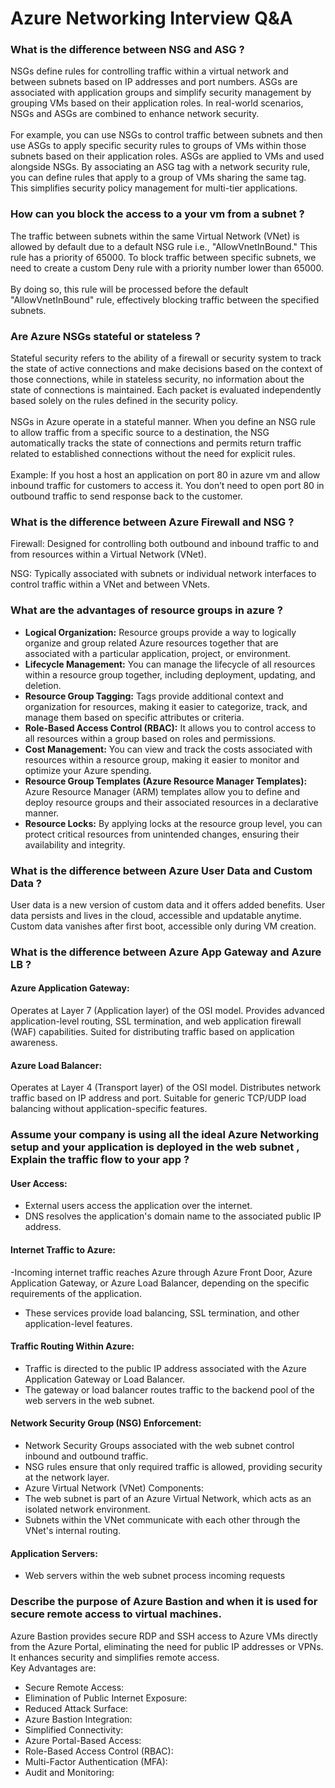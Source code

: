 # Azure Networking Interview Q&A

### What is the difference between NSG and ASG ?
NSGs define rules for controlling traffic within a virtual network and between subnets based on IP addresses and port numbers. ASGs are associated with application groups and simplify security management by grouping VMs based on their application roles. In real-world scenarios, NSGs and ASGs are combined to enhance network security.<br><br>
For example, you can use NSGs to control traffic between subnets and then use ASGs to apply specific security rules to groups of VMs within those subnets based on their application roles. ASGs are applied to VMs and used alongside NSGs. By associating an ASG tag with a network security rule, you can define rules that apply to a group of VMs sharing the same tag. This simplifies security policy management for multi-tier applications.


### How can you block the access to a your vm from a subnet ?
The traffic between subnets within the same Virtual Network (VNet) is allowed by default due to a default NSG rule i.e., "AllowVnetInBound." This rule has a priority of 65000. To block traffic between specific subnets, we need to create a custom Deny rule with a priority number lower than 65000. 
<br><br>
By doing so, this rule will be processed before the default "AllowVnetInBound" rule, effectively blocking traffic between the specified subnets. 

### Are Azure NSGs stateful or stateless ?
Stateful security refers to the ability of a firewall or security system to track the state of active connections and make decisions based on the context of those connections, while in stateless security, no information about the state of connections is maintained. Each packet is evaluated independently based solely on the rules defined in the security policy.
<br><br>
NSGs in Azure operate in a stateful manner. When you define an NSG rule to allow traffic from a specific source to a destination, the NSG automatically tracks the state of connections and permits return traffic related to established connections without the need for explicit rules.
<br><br>
Example: If you host a host an application on port 80 in azure vm and allow inbound traffic for customers to access it. You don’t need to open port 80 in outbound traffic to send response back to the customer.

### What is the difference between Azure Firewall and NSG ?
Firewall:
Designed for controlling both outbound and inbound traffic to and from resources within a Virtual Network (VNet).

NSG:
Typically associated with subnets or individual network interfaces to control traffic within a VNet and between VNets.

### What are the advantages of resource groups in azure ?
- **Logical Organization:** Resource groups provide a way to logically organize and group related Azure resources together that are associated with a particular application, project, or environment.
- **Lifecycle Management:** You can manage the lifecycle of all resources within a resource group together, including deployment, updating, and deletion.
- **Resource Group Tagging:** Tags provide additional context and organization for resources, making it easier to categorize, track, and manage them based on specific attributes or criteria.
- **Role-Based Access Control (RBAC):** It allows you to control access to all resources within a group based on roles and permissions.
- **Cost Management:** You can view and track the costs associated with resources within a resource group, making it easier to monitor and optimize your Azure spending.
- **Resource Group Templates (Azure Resource Manager Templates):** Azure Resource Manager (ARM) templates allow you to define and deploy resource groups and their associated resources in a declarative manner.
- **Resource Locks:** By applying locks at the resource group level, you can protect critical resources from unintended changes, ensuring their availability and integrity.

### What is the difference between Azure User Data and Custom Data ?
User data is a new version of custom data and it offers added benefits. User data persists and lives in the cloud, accessible and updatable anytime. Custom data vanishes after first boot, accessible only during VM creation.

### What is the difference between Azure App Gateway and Azure LB ?

#### Azure Application Gateway:
Operates at Layer 7 (Application layer) of the OSI model.
Provides advanced application-level routing, SSL termination, and web application firewall (WAF) capabilities.
Suited for distributing traffic based on application awareness.

#### Azure Load Balancer:
Operates at Layer 4 (Transport layer) of the OSI model.
Distributes network traffic based on IP address and port.
Suitable for generic TCP/UDP load balancing without application-specific features.

### Assume your company is using all the ideal Azure Networking setup and your application is deployed in the web subnet , Explain the traffic flow to your app ?

#### User Access:
- External users access the application over the internet.
- DNS resolves the application's domain name to the associated public IP address.

#### Internet Traffic to Azure:
-Incoming internet traffic reaches Azure through Azure Front Door, Azure Application Gateway, or Azure Load Balancer, depending on the specific requirements of the application.
- These services provide load balancing, SSL termination, and other application-level features.

#### Traffic Routing Within Azure:
- Traffic is directed to the public IP address associated with the Azure Application Gateway or Load Balancer.
- The gateway or load balancer routes traffic to the backend pool of the web servers in the web subnet.

#### Network Security Group (NSG) Enforcement:
- Network Security Groups associated with the web subnet control inbound and outbound traffic.
- NSG rules ensure that only required traffic is allowed, providing security at the network layer.
- Azure Virtual Network (VNet) Components:
- The web subnet is part of an Azure Virtual Network, which acts as an isolated network environment.
- Subnets within the VNet communicate with each other through the VNet's internal routing.

#### Application Servers:
- Web servers within the web subnet process incoming requests

### Describe the purpose of Azure Bastion and when it is used for secure remote access to virtual machines.

Azure Bastion provides secure RDP and SSH access to Azure VMs directly from the Azure Portal, eliminating the need for public IP addresses or VPNs. It enhances security and simplifies remote access.
<br>
Key Advantages are: 
- Secure Remote Access:
- Elimination of Public Internet Exposure:
- Reduced Attack Surface:
- Azure Bastion Integration:
- Simplified Connectivity:
- Azure Portal-Based Access:
- Role-Based Access Control (RBAC):
- Multi-Factor Authentication (MFA):
- Audit and Monitoring:
